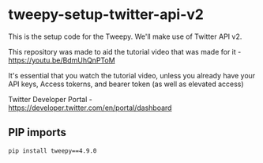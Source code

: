 # tweepy-setup-twitter-api-v2
This is the setup code for the Tweepy. We'll make use of Twitter API v2.

This repository was made to aid the tutorial video that was made for it - https://youtu.be/BdmUhQnPToM

It's essential that you watch the tutorial video, unless you already have your API keys, Access tokerns, and bearer token (as well as elevated access)

Twitter Developer Portal - https://developer.twitter.com/en/portal/dashboard

## PIP imports
```pip install tweepy==4.9.0```
